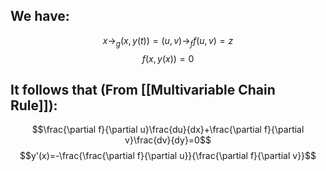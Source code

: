 ## We have:
$$x\to_g (x,y(t))=(u,v)\to_f f(u,v)=z$$
$$f(x,y(x))=0$$
## It follows that (From [[Multivariable Chain Rule]]):
$$\frac{\partial f}{\partial u}\frac{du}{dx}+\frac{\partial f}{\partial v}\frac{dv}{dy}=0$$
$$y'(x)=-\frac{\frac{\partial f}{\partial u}}{\frac{\partial f}{\partial v}}$$
